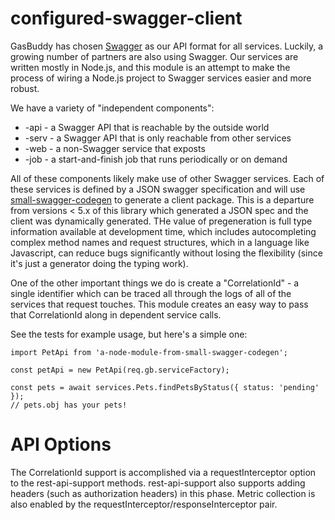 configured-swagger-client
=========================

GasBuddy has chosen [Swagger](http://swagger.io/) as our API format for all services. Luckily, a growing number of
partners are also using Swagger. Our services are written mostly in Node.js, and this module is an attempt to make the
process of wiring a Node.js project to Swagger services easier and more robust.

We have a variety of "independent components":

* -api - a Swagger API that is reachable by the outside world
* -serv - a Swagger API that is only reachable from other services
* -web - a non-Swagger service that exposts
* -job - a start-and-finish job that runs periodically or on demand

All of these components likely make use of other Swagger services. Each of these services is defined by a JSON swagger
specification and will use [small-swagger-codegen](https://github.com/gas-buddy/small-swagger-codegen) to generate a
client package. This is a departure from versions < 5.x of this library which generated a JSON spec and the
client was dynamically generated. THe value of pregeneration is full type information available at development time,
which includes autocompleting complex method names and request structures, which in a language like Javascript, can reduce
bugs significantly without losing the flexibility (since it's just a generator doing the typing work).

One of the other important things we do is create a "CorrelationId" - a single identifier which can be traced
all through the logs of all of the services that request touches. This module creates an easy way to pass that
CorrelationId along in dependent service calls.

See the tests for example usage, but here's a simple one:

```
import PetApi from 'a-node-module-from-small-swagger-codegen';

const petApi = new PetApi(req.gb.serviceFactory);

const pets = await services.Pets.findPetsByStatus({ status: 'pending' });
// pets.obj has your pets!
```

API Options
===========

The CorrelationId support is accomplished via a requestInterceptor option to the rest-api-support methods.
rest-api-support also supports adding headers (such as authorization headers) in this phase. Metric collection is also
enabled by the requestInterceptor/responseInterceptor pair.
